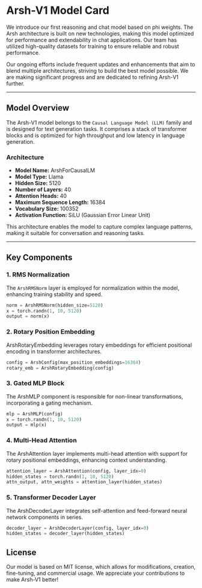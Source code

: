 
# Arsh-V1 Model Card

We introduce our first reasoning and chat model based on phi weights. The Arsh architecture is built on new technologies, making this model optimized for performance and extendability in chat applications. Our team has utilized high-quality datasets for training to ensure reliable and robust performance.

Our ongoing efforts include frequent updates and enhancements that aim to blend multiple architectures, striving to build the best model possible. We are making significant progress and are dedicated to refining Arsh-V1 further.

---

## Model Overview

The Arsh-V1 model belongs to the `Causal Language Model (LLM)` family and is designed for text generation tasks. It comprises a stack of transformer blocks and is optimized for high throughput and low latency in language generation.

### Architecture

- **Model Name:** ArshForCausalLM
- **Model Type:** Llama
- **Hidden Size:** 5120
- **Number of Layers:** 40
- **Attention Heads:** 40
- **Maximum Sequence Length:** 16384
- **Vocabulary Size:** 100352
- **Activation Function:** SiLU (Gaussian Error Linear Unit)

This architecture enables the model to capture complex language patterns, making it suitable for conversation and reasoning tasks.

---

## Key Components

### 1. **RMS Normalization**

The `ArshRMSNorm` layer is employed for normalization within the model, enhancing training stability and speed.

```python
norm = ArshRMSNorm(hidden_size=5120)
x = torch.randn(1, 10, 5120)
output = norm(x)
```

### 2. **Rotary Position Embedding**

ArshRotaryEmbedding leverages rotary embeddings for efficient positional encoding in transformer architectures.

```python
config = ArshConfig(max_position_embeddings=16384)
rotary_emb = ArshRotaryEmbedding(config)
```


### **3. Gated MLP Block**

The ArshMLP component is responsible for non-linear transformations, incorporating a gating mechanism.

```python
mlp = ArshMLP(config)
x = torch.randn(1, 10, 5120)
output = mlp(x)
```



### **4. Multi-Head Attention**

The ArshAttention layer implements multi-head attention with support for rotary positional embeddings, enhancing context understanding.

```python
attention_layer = ArshAttention(config, layer_idx=0)
hidden_states = torch.randn(1, 10, 5120)
attn_output, attn_weights = attention_layer(hidden_states)
```


### **5. Transformer Decoder Layer**

The ArshDecoderLayer integrates self-attention and feed-forward neural network components in series.

```python
decoder_layer = ArshDecoderLayer(config, layer_idx=0)
hidden_states = decoder_layer(hidden_states)
```


## License

Our model is based on MIT license, which allows for modifications, creation, fine-tuning, and commercial usage. We appreciate your contributions to make Arsh-V1 better!

